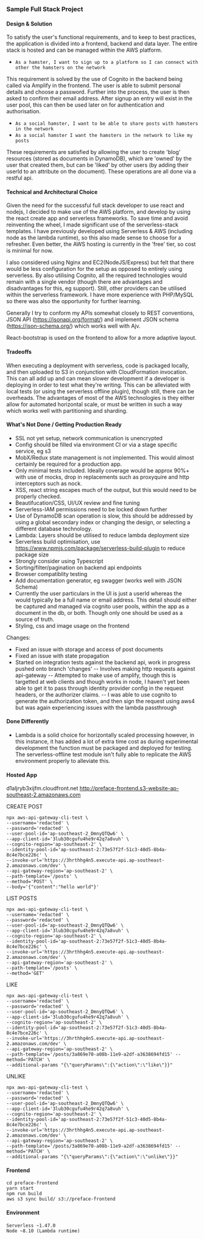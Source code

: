 ### Sample Full Stack Project

#### Design & Solution
To satisfy the user's functional requirements, and to keep to best practices, the application is divided into a frontend, backend and data layer. The entire stack is hosted and can be managed within the AWS platform.

- `As a hamster, I want to sign up to a platform so I can connect with other the hamsters on the network`

This requirement is solved by the use of Cognito in the backend being called via Amplify in the frontend. The user is able to submit personal details and choose a password. Further into the process, the user is then asked to confirm their email address. After signup an entry will exist in the user pool, this can then be used later on for authentication and authorisation.

- `As a social hamster, I want to be able to share posts with hamsters in the network`
- `As a social hamster I want the hamsters in the network to like my posts`

These requirements are satisfied by allowing the user to create 'blog' resources (stored as documents in DynamoDB), which are 'owned' by the user that created them, but can be 'liked' by other users (by adding their userId to an attribute on the document). These operations are all done via a restful api.

#### Technical and Architectural Choice
Given the need for the successful full stack developer to use react and nodejs, I decided to make use of the AWS platform, and develop by using the react create app and serverless frameworks. To save time and avoid reinventing the wheel, I made significant use of the serverless-stack templates. I have previously developed using Serverless & AWS (including node as the lambda runtime), so this also made sense to choose for a refresher. Even better, the AWS hosting is currently in the 'free' tier, so cost is minimal for now.

I also considered using Nginx and EC2(NodeJS/Express) but felt that there would be less configuration for the setup as opposed to entirely using serverless. By also utilising Cognito, all the required technologies would remain with a single vendor (though there are advantages and disadvantages for this, eg support). Still, other providers can be utilised within the serverless framework. I have more experience with PHP/MySQL so there was also the opportunity for further learning.

Generally I try to conform my APIs somewhat closely to REST conventions, JSON API (https://jsonapi.org/format/) and implement JSON schema (https://json-schema.org/) which works well with Ajv.

React-bootstrap is used on the frontend to allow for a more adaptive layout.

#### Tradeoffs
When executing a deployment with serverless, code is packaged locally, and then uploaded to S3 in conjunction with CloudFormation invocation. This can all add up and can mean slower development if a developer is deploying in order to test what they're writing. This can be alleviated with local tests (or using the serverless offline plugin), though still, there can be overheads. The advantages of most of the AWS technologies is they either allow for automated horizontal scale, or must be written in such a way which works well with partitioning and sharding.

#### What's Not Done / Getting Production Ready
- SSL not yet setup, network communication is unencrypted
- Config should be filled via environment CI or via a stage specific service, eg s3
- MobX/Redux state management is not implemented. This would almost certainly be required for a production app.
- Only minimal tests included. Ideally coverage would be approx 90%+ with use of mocks, drop in replacements such as proxyquire and http interceptors such as nock.
- XSS, react string escapes much of the output, but this would need to be properly checked.
- Beautifucation/CSS, UI/UX review and fine tuning
- Serverless-IAM permissions need to be locked down further
- Use of DynamoDB scan operation is slow, this should be addressed by using a global secondary index or changing the design, or selecting a different database technology.
- Lambda: Layers should be utilised to reduce lambda deployment size
- Serverless build optimisation, use https://www.npmjs.com/package/serverless-build-plugin to reduce package size
- Strongly consider using Typescript
- Sorting/filter/pagination on backend api endpoints
- Browser compatiblity testing
- Add documentation generator, eg swagger (works well with JSON Schema)
- Currently the user particulars in the UI is just a userId whereas the would typically be a full name or email address. This detail should either be captured and managed via cognito user pools, within the app as a document in the db, or both. Though only one should be used as a source of truth.
- Styling, css and image usage on the frontend

Changes:
- Fixed an issue with storage and access of post documents
- Fixed an issue with state propagation 
- Started on integration tests against the backend api, work in progress pushed onto branch 'changes'
-- Involves making http requests against api-gateway
-- Attempted to make use of amplify, though this is targetted at web clients and though works in node, I haven't yet been able to get it to pass through identity provider config in the request headers, or the authorizer claims.
-- I was able to use cognito to generate the authorization token, and then sign the request using aws4
but was again experiencing issues with the lambda passthrough

#### Done Differently
- Lambda is a solid choice for horizontally scaled processing however, in this instance, it has added a lot of extra time cost as during experimental development the function must be packaged and deployed for testing. The serverless-offline test module isn't fully able to replicate the AWS environment properly to alleviate this.

#### Hosted App
d1aljryb3xijfm.cloudfront.net
http://preface-frontend.s3-website-ap-southeast-2.amazonaws.com

CREATE POST
```
npx aws-api-gateway-cli-test \
--username='redacted' \
--password='redacted' \
--user-pool-id='ap-southeast-2_DmnyQTQw6' \
--app-client-id='3lub30cgufu4he9r42q7a8vuh' \
--cognito-region='ap-southeast-2' \
--identity-pool-id='ap-southeast-2:73e57f2f-51c3-40d5-8b4a-8c4e7bce226c' \
--invoke-url='https://3hrthhg4n5.execute-api.ap-southeast-2.amazonaws.com/dev' \
--api-gateway-region='ap-southeast-2' \
--path-template='/posts' \
--method='POST' \
--body='{"content":"hello world"}'
```

LIST POSTS
```
npx aws-api-gateway-cli-test \
--username='redacted' \
--password='redacted' \
--user-pool-id='ap-southeast-2_DmnyQTQw6' \
--app-client-id='3lub30cgufu4he9r42q7a8vuh' \
--cognito-region='ap-southeast-2' \
--identity-pool-id='ap-southeast-2:73e57f2f-51c3-40d5-8b4a-8c4e7bce226c' \
--invoke-url='https://3hrthhg4n5.execute-api.ap-southeast-2.amazonaws.com/dev' \
--api-gateway-region='ap-southeast-2' \
--path-template='/posts' \
--method='GET'
```

LIKE
```
npx aws-api-gateway-cli-test \
--username='redacted' \
--password='redacted' \
--user-pool-id='ap-southeast-2_DmnyQTQw6' \
--app-client-id='3lub30cgufu4he9r42q7a8vuh' \
--cognito-region='ap-southeast-2' \
--identity-pool-id='ap-southeast-2:73e57f2f-51c3-40d5-8b4a-8c4e7bce226c' \
--invoke-url='https://3hrthhg4n5.execute-api.ap-southeast-2.amazonaws.com/dev' \
--api-gateway-region='ap-southeast-2' \
--path-template='/posts/3a869e70-a08b-11e9-a2df-a3638694fd15' --method='PATCH' \
--additional-params "{\"queryParams\":{\"action\":\"like\"}}"
```

UNLIKE
```
npx aws-api-gateway-cli-test \
--username='redacted' \
--password='redacted' \
--user-pool-id='ap-southeast-2_DmnyQTQw6' \
--app-client-id='3lub30cgufu4he9r42q7a8vuh' \
--cognito-region='ap-southeast-2' \
--identity-pool-id='ap-southeast-2:73e57f2f-51c3-40d5-8b4a-8c4e7bce226c' \
--invoke-url='https://3hrthhg4n5.execute-api.ap-southeast-2.amazonaws.com/dev' \
--api-gateway-region='ap-southeast-2' \
--path-template='/posts/3a869e70-a08b-11e9-a2df-a3638694fd15' --method='PATCH' \
--additional-params "{\"queryParams\":{\"action\":\"unlike\"}}"
```

#### Frontend
```
cd preface-frontend
yarn start
npm run build
aws s3 sync build/ s3://preface-frontend
```

#### Environment
```
Serverless ~1.47.0
Node ~8.10 (Lambda runtime)
```
